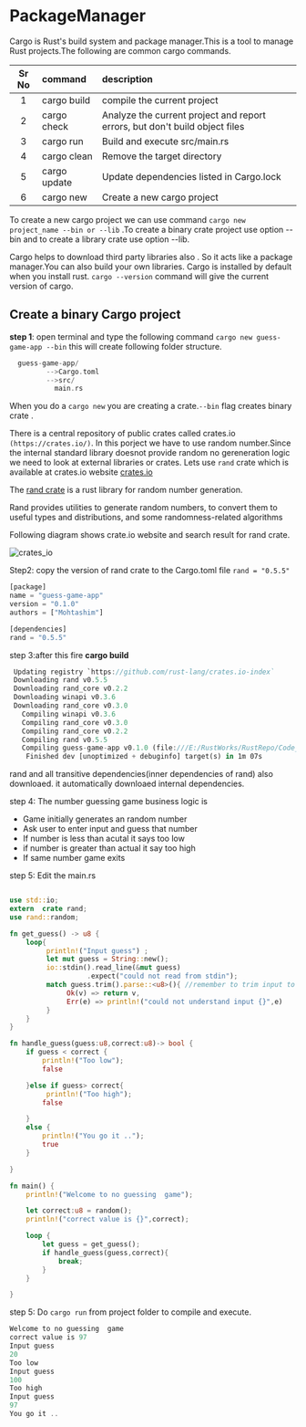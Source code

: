 # PackageManager

Cargo is Rust's build system and package manager.This is a tool to manage Rust projects.The following are common cargo commands.

 |Sr No |  command    | description|
|:----:|:----------|:-------|
| 1    | cargo build     | compile the current project     |
| 2    | cargo check     | Analyze the current project and report errors, but don't build object files     |
| 3    | cargo run     | Build and execute src/main.rs
|4   | cargo clean |     Remove the target directory
|5|cargo update|  Update dependencies listed in Cargo.lock
|6|cargo new |  Create a new cargo project

To create a new cargo project we can use command `cargo new project_name --bin or --lib` .To create a binary crate project use option --bin and to create a library crate use option --lib.

Cargo helps to download third party libraries also . So it acts like a package manager.You can also build your own libraries. Cargo is installed by default when you install rust.
`cargo --version` command will give the current version of cargo.

## Create a binary Cargo project

**step 1**: open terminal and type the following command
`cargo new guess-game-app --bin` this will create following folder structure.

```rust
  guess-game-app/
         -->Cargo.toml
         -->src/
           main.rs
```

 When you do a `cargo new` you are creating a crate.`--bin` flag creates binary crate .

There is a central repository of public crates called crates.io `(https://crates.io/)`.
In this porject we have to use random number.Since the internal standard library doesnot provide random no gereneration logic we need to look at external libraries or crates. Lets use `rand` crate which is available at crates.io website [crates.io](https://crates.io/)

 The [rand crate](https://crates.io/crates/rand) is a rust library for random number generation.

Rand provides utilities to generate random numbers, to convert them to useful types and distributions, and some randomness-related algorithms

Following diagram shows crate.io website and search result for rand crate.

![crates_io](https://user-images.githubusercontent.com/9062443/47617238-2f44ae00-daeb-11e8-876b-70a4f1248bb6.png)

Step2:
copy the version of rand crate to the Cargo.toml file `rand = "0.5.5"`

```rust
[package]
name = "guess-game-app"
version = "0.1.0"
authors = ["Mohtashim"]

[dependencies]
rand = "0.5.5"

```

step 3:after this fire **cargo build**

```rust
 Updating registry `https://github.com/rust-lang/crates.io-index`
 Downloading rand v0.5.5
 Downloading rand_core v0.2.2
 Downloading winapi v0.3.6
 Downloading rand_core v0.3.0
   Compiling winapi v0.3.6
   Compiling rand_core v0.3.0
   Compiling rand_core v0.2.2
   Compiling rand v0.5.5
   Compiling guess-game-app v0.1.0 (file:///E:/RustWorks/RustRepo/Code_Snippets/cargo-projects/guess-game-app)
    Finished dev [unoptimized + debuginfo] target(s) in 1m 07s

```

rand and all transitive dependencies(inner dependencies of rand) also downloaed. it automatically downloaed internal dependencies.

step 4:
 The number guessing game business logic is 
  - Game initially generates an random number
  - Ask user to enter input and guess that number
  - If number is less than acutal it says too low
  - if number is greater than actual it say too high
  - If same number game exits


step 5: Edit the main.rs

```rust

use std::io;
extern  crate rand;
use rand::random;

fn get_guess() -> u8 {
    loop{
         println!("Input guess") ;
         let mut guess = String::new();
         io::stdin().read_line(&mut guess)
                   .expect("could not read from stdin");
         match guess.trim().parse::<u8>(){ //remember to trim input to avoid enter spaces
              Ok(v) => return v,
              Err(e) => println!("could not understand input {}",e)
         }
    }
}

fn handle_guess(guess:u8,correct:u8)-> bool {
    if guess < correct {
        println!("Too low");
        false

    }else if guess> correct{
         println!("Too high");
        false

    }
    else {
        println!("You go it ..");
        true
    }

}

fn main() {
    println!("Welcome to no guessing  game");

    let correct:u8 = random();
    println!("correct value is {}",correct);

    loop {
        let guess = get_guess();
        if handle_guess(guess,correct){
            break;
        }
    }

}


```

step 5: Do `cargo run` from project folder to compile and execute.



```rust
Welcome to no guessing  game
correct value is 97
Input guess
20
Too low
Input guess
100
Too high
Input guess
97
You go it ..


````

<!-- 
## //To Merge

Cargo is package manager of rust . Let us create a sample number guessing game using cargo,there by we will look at the dependencies of cargo as well.

you can open a terminal and type command
`cargo version` output will be somthing like `cargo 1.29.0 (524a578d7 2018-08-05)`

## create a new project

Fire the command on termainal `cargo new guess-game` , this will create a folder guess-game with following folder structure

```rust
      guess-game
       - src
          main.rs
       - Cargo.toml

```

This will be contents of the Cargo.toml file

```rust
  [package]
name = "guess-game"
version = "0.1.0"
authors = ["mohtashim <mohtashim@tutorialspoint.com>"]

[dependencies]


```

Also the main.rs will contain following contents

```rust
fn main() {
    println!("Hello, world!");
}

```

To run the program we could use `cargo run` after changing directory in terminal to folder `cd guess-game`

output is as shown first program will be compiled and then executed as below.

```rust
  Compiling guess-game v0.1.0 (file:///E:/RustWorks/guess-game)
    Finished dev [unoptimized + debuginfo] target(s) in 1.15s
     Running `target\debug\guess-game.exe`
Hello, world!

```

## Crate Ecosystem

- Rust divides code into crates
- There is a central repository of public crates called crates.io `(https://crates.io/)`
- In rust ecosystem version numbers have meanings
- eg: 1.2.32 (Major.Minor.Patch)
- Major are for breaking changes
- Minor are for new APIs
- Patch versions are for  fixes
  
 //Image from crates.io

## Install dependencies

  For a number guessing game we need to use random number functions , which are not available in the standard library`.https://crates.io/crates/rand`

  how to use rand in  Cargo.toml

  ```rust
    [dependencies]
    rand = "0.6"

  ```

After this do a `cargo build` to download all the dependencies including `rand`
-->
